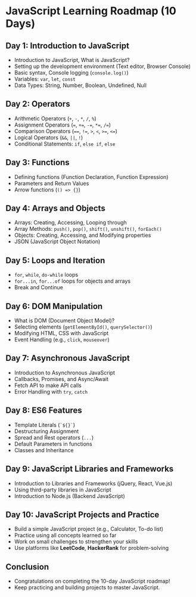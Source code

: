 # JavaScript Learning Roadmap (10 Days)

## Day 1: Introduction to JavaScript
- Introduction to JavaScript, What is JavaScript?
- Setting up the development environment (Text editor, Browser Console)
- Basic syntax, Console logging (`console.log()`)
- Variables: `var`, `let`, `const`
- Data Types: String, Number, Boolean, Undefined, Null

## Day 2: Operators
- Arithmetic Operators (`+`, `-`, `*`, `/`, `%`)
- Assignment Operators (`=`, `+=`, `-=`, `*=`, `/=`)
- Comparison Operators (`==`, `!=`, `>`, `<`, `>=`, `<=`)
- Logical Operators (`&&`, `||`, `!`)
- Conditional Statements: `if`, `else if`, `else`

## Day 3: Functions
- Defining functions (Function Declaration, Function Expression)
- Parameters and Return Values
- Arrow functions (`() => {}`)

## Day 4: Arrays and Objects
- Arrays: Creating, Accessing, Looping through
- Array Methods: `push()`, `pop()`, `shift()`, `unshift()`, `forEach()`
- Objects: Creating, Accessing, and Modifying properties
- JSON (JavaScript Object Notation)

## Day 5: Loops and Iteration
- `for`, `while`, `do-while` loops
- `for...in`, `for...of` loops for objects and arrays
- Break and Continue

## Day 6: DOM Manipulation
- What is DOM (Document Object Model)?
- Selecting elements (`getElementById()`, `querySelector()`)
- Modifying HTML, CSS with JavaScript
- Event Handling (e.g., `click`, `mouseover`)

## Day 7: Asynchronous JavaScript
- Introduction to Asynchronous JavaScript
- Callbacks, Promises, and Async/Await
- Fetch API to make API calls
- Error Handling with `try`, `catch`

## Day 8: ES6 Features
- Template Literals (`` `${}` ``)
- Destructuring Assignment
- Spread and Rest operators (`...`)
- Default Parameters in functions
- Classes and Inheritance

## Day 9: JavaScript Libraries and Frameworks
- Introduction to Libraries and Frameworks (jQuery, React, Vue.js)
- Using third-party libraries in JavaScript
- Introduction to Node.js (Backend JavaScript)

## Day 10: JavaScript Projects and Practice
- Build a simple JavaScript project (e.g., Calculator, To-do list)
- Practice using all concepts learned so far
- Work on small challenges to strengthen your skills
- Use platforms like **LeetCode**, **HackerRank** for problem-solving

## Conclusion
- Congratulations on completing the 10-day JavaScript roadmap!
- Keep practicing and building projects to master JavaScript.

